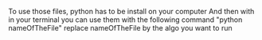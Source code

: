 To use those files, python has to be install on your computer
And then with in your terminal you can use them with the following command 
"python nameOfTheFile" replace nameOfTheFile by the algo you want to run 